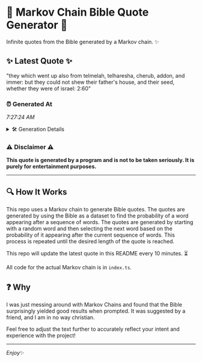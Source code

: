# 📖 Markov Chain Bible Quote Generator 📖

Infinite quotes from the Bible generated by a Markov chain. ✨

## ✨ Latest Quote ✨
"they which went up also from telmelah, telharesha, cherub, addon, and immer: but they could not shew their father's house, and their seed, whether they were of israel: 2:60"

### ⏰ Generated At
*7:27:24 AM*

<details>
    <summary>🛠️ Generation Details</summary>
    <p>
        <strong>🌱 Seed:</strong> they<br>
        <strong>🔄 Iterations:</strong> 28<br>
        <strong>📜 Context History:</strong><br>[ they ]: which<br>[ they, which ]: went<br>[ they, which, went ]: up<br>[ they, which, went, up ]: also<br>[ they, which, went, up, also ]: from<br>[ they, which, went, up, also, from ]: telmelah,<br>[ which, went, up, also, from, telmelah, ]: telharesha,<br>[ went, up, also, from, telmelah,, telharesha, ]: cherub,<br>[ up, also, from, telmelah,, telharesha,, cherub, ]: addon,<br>[ also, from, telmelah,, telharesha,, cherub,, addon, ]: and<br>[ from, telmelah,, telharesha,, cherub,, addon,, and ]: immer:<br>[ telmelah,, telharesha,, cherub,, addon,, and, immer: ]: but<br>[ telharesha,, cherub,, addon,, and, immer:, but ]: they<br>[ cherub,, addon,, and, immer:, but, they ]: could<br>[ addon,, and, immer:, but, they, could ]: not<br>[ and, immer:, but, they, could, not ]: shew<br>[ immer:, but, they, could, not, shew ]: their<br>[ but, they, could, not, shew, their ]: father's<br>[ they, could, not, shew, their, father's ]: house,<br>[ could, not, shew, their, father's, house, ]: and<br>[ not, shew, their, father's, house,, and ]: their<br>[ shew, their, father's, house,, and, their ]: seed,<br>[ their, father's, house,, and, their, seed, ]: whether<br>[ father's, house,, and, their, seed,, whether ]: they<br>[ house,, and, their, seed,, whether, they ]: were<br>[ and, their, seed,, whether, they, were ]: of<br>[ their, seed,, whether, they, were, of ]: israel:<br>[ seed,, whether, they, were, of, israel: ]: 2:60<br>
    </p>
</details>

### ⚠️ Disclaimer ⚠️
**This quote is generated by a program and is not to be taken seriously. It is purely for entertainment purposes.**

---

## 🔍 How It Works

This repo uses a Markov chain to generate Bible quotes. The quotes are generated by using the Bible as a dataset to find the probability of a word appearing after a sequence of words. The quotes are generated by starting with a random word and then selecting the next word based on the probability of it appearing after the current sequence of words. This process is repeated until the desired length of the quote is reached.

This repo will update the latest quote in this README every 10 minutes. ⏳

All code for the actual Markov chain is in `index.ts`.

## ❓ Why

I was just messing around with Markov Chains and found that the Bible surprisingly yielded good results when prompted. 
It was suggested by a friend, and I am in no way christian.

Feel free to adjust the text further to accurately reflect your intent and experience with the project!

---

*Enjoy*✨
